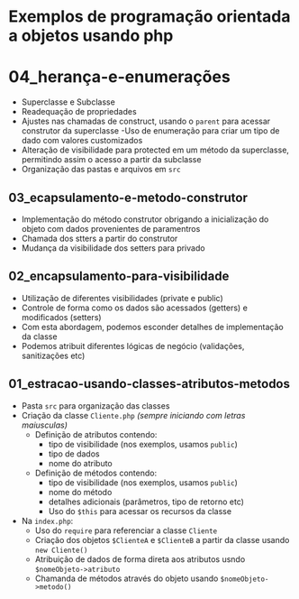 # Exemplos de programação orientada a objetos usando php

# 04_herança-e-enumerações

- Superclasse e Subclasse
- Readequação de propriedades
- Ajustes nas chamadas de construct, usando o `parent` para acessar construtor da superclasse
-Uso de enumeração para criar um tipo de dado com valores customizados
- Alteração de visibilidade para protected em um método da superclasse, permitindo assim o acesso a partir da subclasse
- Organização das pastas e arquivos em `src`

## 03_ecapsulamento-e-metodo-construtor

- Implementação do método construtor obrigando a inicialização do objeto com dados provenientes de paramentros
- Chamada dos stters a partir do construtor
- Mudança da visibilidade dos setters para privado

## 02_encapsulamento-para-visibilidade

- Utilização de diferentes visibilidades (private e public)
- Controle de forma como os dados são acessados (getters) e modificados (setters)
- Com esta abordagem, podemos esconder detalhes de implementação da classe
- Podemos atribuit diferentes lógicas de negócio (validações, sanitizações etc)

## 01_estracao-usando-classes-atributos-metodos

- Pasta `src` para organização das classes
- Criação da classe `Cliente.php` *(sempre iniciando com letras maiusculas)*
    - Definição de atributos contendo:
        - tipo de visibilidade (nos exemplos, usamos `public`)
        - tipo de dados
        - nome do atributo
    - Definição de métodos contendo:
        - tipo de visibilidade (nos exemplos, usamos `public`)
        - nome do método
        - detalhes adicionais (parâmetros, tipo de retorno etc)
        - Uso do `$this` para acessar os recursos da classe
- Na `index.php`:
    - Uso do `require` para referenciar a classe `Cliente`
    - Criação dos objetos `$ClienteA` e `$ClienteB` a partir da classe usando `new Cliente()`
    - Atribuição de dados de forma direta aos atributos usndo `$nomeObjeto->atributo`
    - Chamanda de métodos através do objeto usando `$nomeObjeto->metodo()`